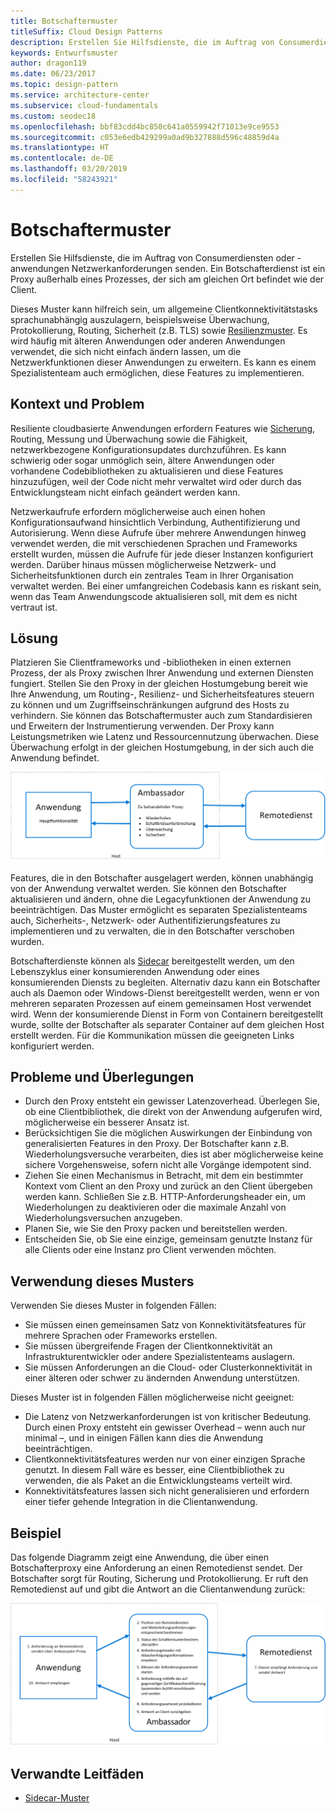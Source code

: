 ```yaml
---
title: Botschaftermuster
titleSuffix: Cloud Design Patterns
description: Erstellen Sie Hilfsdienste, die im Auftrag von Consumerdiensten oder -anwendungen Netzwerkanforderungen senden.
keywords: Entwurfsmuster
author: dragon119
ms.date: 06/23/2017
ms.topic: design-pattern
ms.service: architecture-center
ms.subservice: cloud-fundamentals
ms.custom: seodec18
ms.openlocfilehash: bbf83cdd4bc850c641a0559942f71013e9ce9553
ms.sourcegitcommit: c053e6edb429299a0ad9b327888d596c48859d4a
ms.translationtype: HT
ms.contentlocale: de-DE
ms.lasthandoff: 03/20/2019
ms.locfileid: "58243921"
---
```

# <a name="ambassador-pattern"></a>Botschaftermuster

Erstellen Sie Hilfsdienste, die im Auftrag von Consumerdiensten oder -anwendungen Netzwerkanforderungen senden. Ein Botschafterdienst ist ein Proxy außerhalb eines Prozesses, der sich am gleichen Ort befindet wie der Client.

Dieses Muster kann hilfreich sein, um allgemeine Clientkonnektivitätstasks sprachunabhängig auszulagern, beispielsweise Überwachung, Protokollierung, Routing, Sicherheit (z.B. TLS) sowie [Resilienzmuster][resiliency-patterns]. Es wird häufig mit älteren Anwendungen oder anderen Anwendungen verwendet, die sich nicht einfach ändern lassen, um die Netzwerkfunktionen dieser Anwendungen zu erweitern. Es kann es einem Spezialistenteam auch ermöglichen, diese Features zu implementieren.

## <a name="context-and-problem"></a>Kontext und Problem

Resiliente cloudbasierte Anwendungen erfordern Features wie [Sicherung](./circuit-breaker.md), Routing, Messung und Überwachung sowie die Fähigkeit, netzwerkbezogene Konfigurationsupdates durchzuführen. Es kann schwierig oder sogar unmöglich sein, ältere Anwendungen oder vorhandene Codebibliotheken zu aktualisieren und diese Features hinzuzufügen, weil der Code nicht mehr verwaltet wird oder durch das Entwicklungsteam nicht einfach geändert werden kann.

Netzwerkaufrufe erfordern möglicherweise auch einen hohen Konfigurationsaufwand hinsichtlich Verbindung, Authentifizierung und Autorisierung. Wenn diese Aufrufe über mehrere Anwendungen hinweg verwendet werden, die mit verschiedenen Sprachen und Frameworks erstellt wurden, müssen die Aufrufe für jede dieser Instanzen konfiguriert werden. Darüber hinaus müssen möglicherweise Netzwerk- und Sicherheitsfunktionen durch ein zentrales Team in Ihrer Organisation verwaltet werden. Bei einer umfangreichen Codebasis kann es riskant sein, wenn das Team Anwendungscode aktualisieren soll, mit dem es nicht vertraut ist.

## <a name="solution"></a>Lösung

Platzieren Sie Clientframeworks und -bibliotheken in einen externen Prozess, der als Proxy zwischen Ihrer Anwendung und externen Diensten fungiert. Stellen Sie den Proxy in der gleichen Hostumgebung bereit wie Ihre Anwendung, um Routing-, Resilienz- und Sicherheitsfeatures steuern zu können und um Zugriffseinschränkungen aufgrund des Hosts zu verhindern. Sie können das Botschaftermuster auch zum Standardisieren und Erweitern der Instrumentierung verwenden. Der Proxy kann Leistungsmetriken wie Latenz und Ressourcennutzung überwachen. Diese Überwachung erfolgt in der gleichen Hostumgebung, in der sich auch die Anwendung befindet.

![Diagramm des Botschaftermusters](./_images/ambassador.png)

Features, die in den Botschafter ausgelagert werden, können unabhängig von der Anwendung verwaltet werden. Sie können den Botschafter aktualisieren und ändern, ohne die Legacyfunktionen der Anwendung zu beeinträchtigen. Das Muster ermöglicht es separaten Spezialistenteams auch, Sicherheits-, Netzwerk- oder Authentifizierungsfeatures zu implementieren und zu verwalten, die in den Botschafter verschoben wurden.

Botschafterdienste können als [Sidecar](./sidecar.md) bereitgestellt werden, um den Lebenszyklus einer konsumierenden Anwendung oder eines konsumierenden Diensts zu begleiten. Alternativ dazu kann ein Botschafter auch als Daemon oder Windows-Dienst bereitgestellt werden, wenn er von mehreren separaten Prozessen auf einem gemeinsamen Host verwendet wird. Wenn der konsumierende Dienst in Form von Containern bereitgestellt wurde, sollte der Botschafter als separater Container auf dem gleichen Host erstellt werden. Für die Kommunikation müssen die geeigneten Links konfiguriert werden.

## <a name="issues-and-considerations"></a>Probleme und Überlegungen

- Durch den Proxy entsteht ein gewisser Latenzoverhead. Überlegen Sie, ob eine Clientbibliothek, die direkt von der Anwendung aufgerufen wird, möglicherweise ein besserer Ansatz ist.
- Berücksichtigen Sie die möglichen Auswirkungen der Einbindung von generalisierten Features in den Proxy. Der Botschafter kann z.B. Wiederholungsversuche verarbeiten, dies ist aber möglicherweise keine sichere Vorgehensweise, sofern nicht alle Vorgänge idempotent sind.
- Ziehen Sie einen Mechanismus in Betracht, mit dem ein bestimmter Kontext vom Client an den Proxy und zurück an den Client übergeben werden kann. Schließen Sie z.B. HTTP-Anforderungsheader ein, um Wiederholungen zu deaktivieren oder die maximale Anzahl von Wiederholungsversuchen anzugeben.
- Planen Sie, wie Sie den Proxy packen und bereitstellen werden.
- Entscheiden Sie, ob Sie eine einzige, gemeinsam genutzte Instanz für alle Clients oder eine Instanz pro Client verwenden möchten.

## <a name="when-to-use-this-pattern"></a>Verwendung dieses Musters

Verwenden Sie dieses Muster in folgenden Fällen:

- Sie müssen einen gemeinsamen Satz von Konnektivitätsfeatures für mehrere Sprachen oder Frameworks erstellen.
- Sie müssen übergreifende Fragen der Clientkonnektivität an Infrastrukturentwickler oder andere Spezialistenteams auslagern.
- Sie müssen Anforderungen an die Cloud- oder Clusterkonnektivität in einer älteren oder schwer zu ändernden Anwendung unterstützen.

Dieses Muster ist in folgenden Fällen möglicherweise nicht geeignet:

- Die Latenz von Netzwerkanforderungen ist von kritischer Bedeutung. Durch einen Proxy entsteht ein gewisser Overhead – wenn auch nur minimal –, und in einigen Fällen kann dies die Anwendung beeinträchtigen.
- Clientkonnektivitätsfeatures werden nur von einer einzigen Sprache genutzt. In diesem Fall wäre es besser, eine Clientbibliothek zu verwenden, die als Paket an die Entwicklungsteams verteilt wird.
- Konnektivitätsfeatures lassen sich nicht generalisieren und erfordern einer tiefer gehende Integration in die Clientanwendung.

## <a name="example"></a>Beispiel

Das folgende Diagramm zeigt eine Anwendung, die über einen Botschafterproxy eine Anforderung an einen Remotedienst sendet. Der Botschafter sorgt für Routing, Sicherung und Protokollierung. Er ruft den Remotedienst auf und gibt die Antwort an die Clientanwendung zurück:

![Beispiel für das Botschaftermuster](./_images/ambassador-example.png)

## <a name="related-guidance"></a>Verwandte Leitfäden

- [Sidecar-Muster](./sidecar.md)

<!-- links -->

[resiliency-patterns]: ./category/resiliency.md
